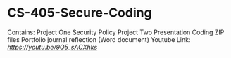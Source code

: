 # CS-405-Secure-Coding
Contains:
Project One Security Policy
Project Two Presentation
Coding ZIP files
Portfolio journal reflection (Word document)
Youtube Link: _https://youtu.be/9Q5_sACXhks_
